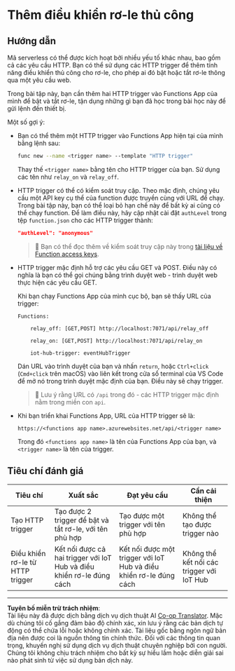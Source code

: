 <!--
CO_OP_TRANSLATOR_METADATA:
{
  "original_hash": "c24b6e4d90501c9199f2ceb6a648a337",
  "translation_date": "2025-08-27T21:46:23+00:00",
  "source_file": "2-farm/lessons/5-migrate-application-to-the-cloud/assignment.md",
  "language_code": "vi"
}
-->
# Thêm điều khiển rơ-le thủ công

## Hướng dẫn

Mã serverless có thể được kích hoạt bởi nhiều yếu tố khác nhau, bao gồm cả các yêu cầu HTTP. Bạn có thể sử dụng các HTTP trigger để thêm tính năng điều khiển thủ công cho rơ-le, cho phép ai đó bật hoặc tắt rơ-le thông qua một yêu cầu web.

Trong bài tập này, bạn cần thêm hai HTTP trigger vào Functions App của mình để bật và tắt rơ-le, tận dụng những gì bạn đã học trong bài học này để gửi lệnh đến thiết bị.

Một số gợi ý:

* Bạn có thể thêm một HTTP trigger vào Functions App hiện tại của mình bằng lệnh sau:

    ```sh
    func new --name <trigger name> --template "HTTP trigger"
    ```

    Thay thế `<trigger name>` bằng tên cho HTTP trigger của bạn. Sử dụng các tên như `relay_on` và `relay_off`.

* HTTP trigger có thể có kiểm soát truy cập. Theo mặc định, chúng yêu cầu một API key cụ thể của function được truyền cùng với URL để chạy. Trong bài tập này, bạn có thể loại bỏ hạn chế này để bất kỳ ai cũng có thể chạy function. Để làm điều này, hãy cập nhật cài đặt `authLevel` trong tệp `function.json` cho các HTTP trigger thành:

    ```json
    "authLevel": "anonymous"
    ```

    > 💁 Bạn có thể đọc thêm về kiểm soát truy cập này trong [tài liệu về Function access keys](https://docs.microsoft.com/azure/azure-functions/functions-bindings-http-webhook-trigger?WT.mc_id=academic-17441-jabenn#authorization-keys).

* HTTP trigger mặc định hỗ trợ các yêu cầu GET và POST. Điều này có nghĩa là bạn có thể gọi chúng bằng trình duyệt web - trình duyệt web thực hiện các yêu cầu GET.

    Khi bạn chạy Functions App của mình cục bộ, bạn sẽ thấy URL của trigger:

    ```output
    Functions:

        relay_off: [GET,POST] http://localhost:7071/api/relay_off

        relay_on: [GET,POST] http://localhost:7071/api/relay_on

        iot-hub-trigger: eventHubTrigger
    ```

    Dán URL vào trình duyệt của bạn và nhấn `return`, hoặc `Ctrl+click` (`Cmd+click` trên macOS) vào liên kết trong cửa sổ terminal của VS Code để mở nó trong trình duyệt mặc định của bạn. Điều này sẽ chạy trigger.

    > 💁 Lưu ý rằng URL có `/api` trong đó - các HTTP trigger mặc định nằm trong miền con `api`.

* Khi bạn triển khai Functions App, URL của HTTP trigger sẽ là:

    `https://<functions app name>.azurewebsites.net/api/<trigger name>`

    Trong đó `<functions app name>` là tên của Functions App của bạn, và `<trigger name>` là tên của trigger.

## Tiêu chí đánh giá

| Tiêu chí | Xuất sắc | Đạt yêu cầu | Cần cải thiện |
| -------- | --------- | ----------- | ------------- |
| Tạo HTTP trigger | Tạo được 2 trigger để bật và tắt rơ-le, với tên phù hợp | Tạo được một trigger với tên phù hợp | Không thể tạo được trigger nào |
| Điều khiển rơ-le từ HTTP trigger | Kết nối được cả hai trigger với IoT Hub và điều khiển rơ-le đúng cách | Kết nối được một trigger với IoT Hub và điều khiển rơ-le đúng cách | Không thể kết nối các trigger với IoT Hub |

---

**Tuyên bố miễn trừ trách nhiệm**:  
Tài liệu này đã được dịch bằng dịch vụ dịch thuật AI [Co-op Translator](https://github.com/Azure/co-op-translator). Mặc dù chúng tôi cố gắng đảm bảo độ chính xác, xin lưu ý rằng các bản dịch tự động có thể chứa lỗi hoặc không chính xác. Tài liệu gốc bằng ngôn ngữ bản địa nên được coi là nguồn thông tin chính thức. Đối với các thông tin quan trọng, khuyến nghị sử dụng dịch vụ dịch thuật chuyên nghiệp bởi con người. Chúng tôi không chịu trách nhiệm cho bất kỳ sự hiểu lầm hoặc diễn giải sai nào phát sinh từ việc sử dụng bản dịch này.
